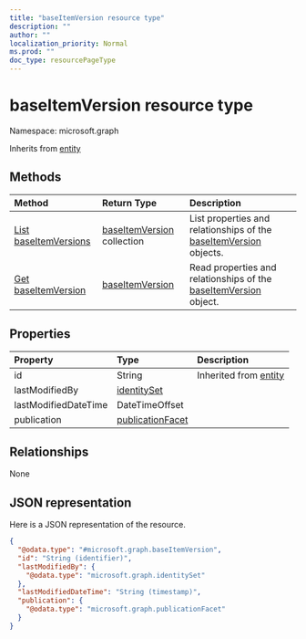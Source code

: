 ```yaml
---
title: "baseItemVersion resource type"
description: ""
author: ""
localization_priority: Normal
ms.prod: ""
doc_type: resourcePageType
---
```


# baseItemVersion resource type


Namespace: microsoft.graph




Inherits from [entity](../resources/entity.md)

## Methods
|Method|Return Type|Description|
|:---|:---|:---|
|[List baseItemVersions](../api/baseitemversion-list.md)|[baseItemVersion](../resources/baseitemversion.md) collection|List properties and relationships of the [baseItemVersion](../resources/baseitemversion.md) objects.|
|[Get baseItemVersion](../api/baseitemversion-get.md)|[baseItemVersion](../resources/baseitemversion.md)|Read properties and relationships of the [baseItemVersion](../resources/baseitemversion.md) object.|

## Properties
|Property|Type|Description|
|:---|:---|:---|
|id|String| Inherited from [entity](../resources/entity.md)|
|lastModifiedBy|[identitySet](../resources/identityset.md)||
|lastModifiedDateTime|DateTimeOffset||
|publication|[publicationFacet](../resources/publicationfacet.md)||

## Relationships
None

## JSON representation
Here is a JSON representation of the resource.
<!-- {
  "blockType": "resource",
  "keyProperty": "id",
  "@odata.type": "microsoft.graph.baseItemVersion",
  "baseType": "microsoft.graph.entity",
  "openType": false
}
-->
``` json
{
  "@odata.type": "#microsoft.graph.baseItemVersion",
  "id": "String (identifier)",
  "lastModifiedBy": {
    "@odata.type": "microsoft.graph.identitySet"
  },
  "lastModifiedDateTime": "String (timestamp)",
  "publication": {
    "@odata.type": "microsoft.graph.publicationFacet"
  }
}
```

